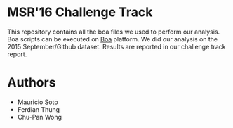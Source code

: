 # MSR'16 Challenge Track

This repository contains all the boa files we used to perform our analysis. Boa
scripts can be executed on [Boa](http://boa.cs.iastate.edu/) platform. We did
our analysis on the 2015 September/Github dataset. Results are reported in our
challenge track report.

# Authors

* Mauricio Soto
* Ferdian Thung
* Chu-Pan Wong
